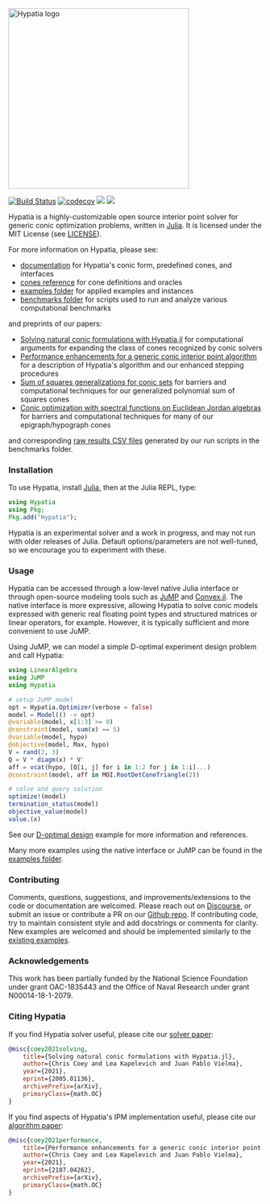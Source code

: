 <img src="https://github.com/chriscoey/Hypatia.jl/wiki/hypatia_logo.png" alt="Hypatia logo" width="358"/>

[![Build Status](https://github.com/chriscoey/Hypatia.jl/workflows/CI/badge.svg)](https://github.com/chriscoey/Hypatia.jl/actions?query=workflow%3ACI+branch%3Amaster)
[![codecov](https://codecov.io/gh/chriscoey/Hypatia.jl/branch/master/graph/badge.svg?token=x7G2wQeKJF)](https://codecov.io/gh/chriscoey/Hypatia.jl)
[![](https://img.shields.io/badge/docs-stable-blue.svg)](https://chriscoey.github.io/Hypatia.jl/stable)
[![](https://img.shields.io/badge/docs-dev-blue.svg)](https://chriscoey.github.io/Hypatia.jl/dev)

Hypatia is a highly-customizable open source interior point solver for generic conic optimization problems, written in [Julia](https://julialang.org/).
It is licensed under the MIT License (see [LICENSE](https://github.com/chriscoey/Hypatia.jl/blob/master/LICENSE.md)).

For more information on Hypatia, please see:
  - [documentation](https://chriscoey.github.io/Hypatia.jl/dev) for Hypatia's conic form, predefined cones, and interfaces
  - [cones reference](https://github.com/chriscoey/Hypatia.jl/wiki/files/coneref.pdf) for cone definitions and oracles
  - [examples folder](https://github.com/chriscoey/Hypatia.jl/tree/master/examples) for applied examples and instances
  - [benchmarks folder](https://github.com/chriscoey/Hypatia.jl/tree/master/benchmarks) for scripts used to run and analyze various computational benchmarks

and preprints of our papers:
  - [Solving natural conic formulations with Hypatia.jl](https://arxiv.org/abs/2005.01136) for computational arguments for expanding the class of cones recognized by conic solvers
  - [Performance enhancements for a generic conic interior point algorithm](https://arxiv.org/abs/2107.04262) for a description of Hypatia's algorithm and our enhanced stepping procedures
  - [Sum of squares generalizations for conic sets](https://arxiv.org/abs/2103.11499) for barriers and computational techniques for our generalized polynomial sum of squares cones
  - [Conic optimization with spectral functions on Euclidean Jordan algebras](https://arxiv.org/abs/2103.04104) for barriers and computational techniques for many of our epigraph/hypograph cones

and corresponding [raw results CSV files](https://github.com/chriscoey/Hypatia.jl/wiki) generated by our run scripts in the benchmarks folder.

### Installation

To use Hypatia, install [Julia](https://julialang.org/downloads/), then at the Julia REPL, type:
```julia
using Hypatia
using Pkg;
Pkg.add("Hypatia");
```
Hypatia is an experimental solver and a work in progress, and may not run with older releases of Julia.
Default options/parameters are not well-tuned, so we encourage you to experiment with these.

### Usage

Hypatia can be accessed through a low-level native Julia interface or through open-source modeling tools such as [JuMP](https://github.com/jump-dev/JuMP.jl) and [Convex.jl](https://github.com/jump-dev/Convex.jl).
The native interface is more expressive, allowing Hypatia to solve conic models expressed with generic real floating point types and structured matrices or linear operators, for example.
However, it is typically sufficient and more convenient to use JuMP.

Using JuMP, we can model a simple D-optimal experiment design problem and call Hypatia:
```julia
using LinearAlgebra
using JuMP
using Hypatia

# setup JuMP model
opt = Hypatia.Optimizer(verbose = false)
model = Model(() -> opt)
@variable(model, x[1:3] >= 0)
@constraint(model, sum(x) == 5)
@variable(model, hypo)
@objective(model, Max, hypo)
V = rand(2, 3)
Q = V * diagm(x) * V'
aff = vcat(hypo, [Q[i, j] for i in 1:2 for j in 1:i]...)
@constraint(model, aff in MOI.RootDetConeTriangle(2))

# solve and query solution
optimize!(model)
termination_status(model)
objective_value(model)
value.(x)
```
See our [D-optimal design](https://github.com/chriscoey/Hypatia.jl/blob/master/examples/doptimaldesign/JuMP.jl) example for more information and references.

Many more examples using the native interface or JuMP can be found in the [examples folder](https://github.com/chriscoey/Hypatia.jl/tree/master/examples).

### Contributing

Comments, questions, suggestions, and improvements/extensions to the code or documentation are welcomed.
Please reach out on [Discourse](https://discourse.julialang.org/c/domain/opt), or submit an issue or contribute a PR on our [Github repo](https://github.com/chriscoey/Hypatia.jl).
If contributing code, try to maintain consistent style and add docstrings or comments for clarity.
New examples are welcomed and should be implemented similarly to the [existing examples](https://github.com/chriscoey/Hypatia.jl/tree/master/examples).

### Acknowledgements

This work has been partially funded by the National Science Foundation under grant OAC-1835443 and the Office of Naval Research under grant N00014-18-1-2079.

### Citing Hypatia

If you find Hypatia solver useful, please cite our [solver paper](https://arxiv.org/abs/2005.01136):
```bibtex
@misc{coey2021solving,
    title={Solving natural conic formulations with Hypatia.jl}, 
    author={Chris Coey and Lea Kapelevich and Juan Pablo Vielma},
    year={2021},
    eprint={2005.01136},
    archivePrefix={arXiv},
    primaryClass={math.OC}
}
```

If you find aspects of Hypatia's IPM implementation useful, please cite our [algorithm paper](https://arxiv.org/abs/2107.04262):
```bibtex
@misc{coey2021performance,
    title={Performance enhancements for a generic conic interior point algorithm}, 
    author={Chris Coey and Lea Kapelevich and Juan Pablo Vielma},
    year={2021},
    eprint={2107.04262},
    archivePrefix={arXiv},
    primaryClass={math.OC}
}
```

